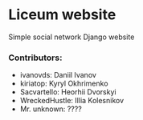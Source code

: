 # Liceum  website
Simple social network Django website

### Contributors:
- ivanovds: Daniil Ivanov
- kiriatop: Kyryl Okhrimenko
- Sacvartello: Heorhii Dvorskyi
- WreckedHustle: Illia Kolesnikov
- Mr. unknown: ????
